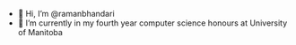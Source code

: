 - 👋 Hi, I’m @ramanbhandari
- 🌱 I’m currently in my fourth year computer science honours at University of Manitoba

<!---
ramanbhandari/ramanbhandari is a ✨ special ✨ repository because its `README.md` (this file) appears on your GitHub profile.
You can click the Preview link to take a look at your changes.
--->
